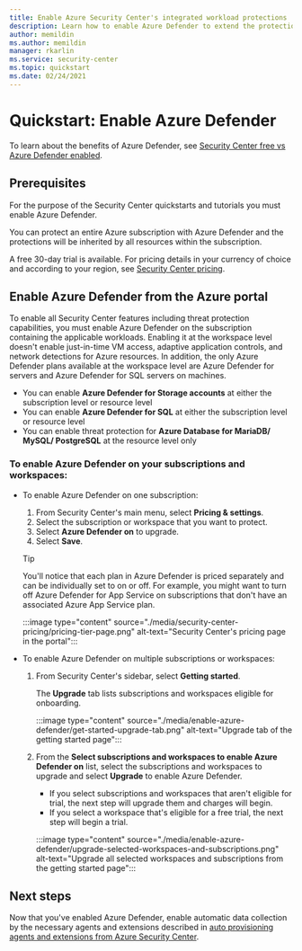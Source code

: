 ```yaml
---
title: Enable Azure Security Center's integrated workload protections
description: Learn how to enable Azure Defender to extend the protections of Azure Security Center to your hybrid and multi-cloud resources
author: memildin
ms.author: memildin
manager: rkarlin
ms.service: security-center
ms.topic: quickstart
ms.date: 02/24/2021
---
```


# Quickstart: Enable Azure Defender

To learn about the benefits of Azure Defender, see [Security Center free vs Azure Defender enabled](security-center-pricing.md).

## Prerequisites

For the purpose of the Security Center quickstarts and tutorials you must enable Azure Defender. 

You can protect an entire Azure subscription with Azure Defender and the protections will be inherited by all resources within the subscription.

A free 30-day trial is available. For pricing details in your currency of choice and according to your region, see [Security Center pricing](https://azure.microsoft.com/pricing/details/security-center/).

## Enable Azure Defender from the Azure portal

To enable all Security Center features including threat protection capabilities, you must enable Azure Defender on the subscription containing the applicable workloads. Enabling it at the workspace level doesn't enable just-in-time VM access, adaptive application controls, and network detections for Azure resources. In addition, the only Azure Defender plans available at the workspace level are Azure Defender for servers and Azure Defender for SQL servers on machines.

- You can enable **Azure Defender for Storage accounts** at either the subscription level or resource level
- You can enable **Azure Defender for SQL** at either the subscription level or resource level
- You can enable threat protection for **Azure Database for MariaDB/ MySQL/ PostgreSQL** at the resource level only

### To enable Azure Defender on your subscriptions and workspaces:

- To enable Azure Defender on one subscription:

    1. From Security Center's main menu, select **Pricing & settings**.
    1. Select the subscription or workspace that you want to protect.
    1. Select **Azure Defender on** to upgrade.
    1. Select **Save**.

    > [!TIP]
    > You'll notice that each plan in Azure Defender is priced separately and can be individually set to on or off. For example, you might want to turn off Azure Defender for App Service on subscriptions that don't have an associated Azure App Service plan. 

    :::image type="content" source="./media/security-center-pricing/pricing-tier-page.png" alt-text="Security Center's pricing page in the portal":::

- To enable Azure Defender on multiple subscriptions or workspaces:

    1. From Security Center's sidebar, select **Getting started**.

        The **Upgrade** tab lists subscriptions and workspaces eligible for onboarding.

        :::image type="content" source="./media/enable-azure-defender/get-started-upgrade-tab.png" alt-text="Upgrade tab of the getting started page"::: 

    1. From the **Select subscriptions and workspaces to enable Azure Defender on** list, select the subscriptions and workspaces to upgrade and select **Upgrade** to enable Azure Defender.

       - If you select subscriptions and workspaces that aren't eligible for trial, the next step will upgrade them and charges will begin.
       - If you select a workspace that's eligible for a free trial, the next step will begin a trial.

        :::image type="content" source="./media/enable-azure-defender/upgrade-selected-workspaces-and-subscriptions.png" alt-text="Upgrade all selected workspaces and subscriptions from the getting started page":::


## Next steps

Now that you've enabled Azure Defender, enable automatic data collection by the necessary agents and extensions described in [auto provisioning agents and extensions from Azure Security Center](security-center-enable-data-collection.md).